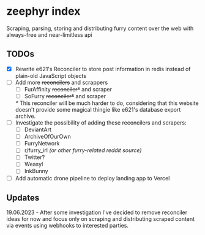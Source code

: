 # zeephyr index

Scraping, parsing, storing and distributing furry content over the web with always-free and near-limitless api

## TODOs

- [x] Rewrite e621's Reconciler to store post information in redis instead of plain-old JavaScript objects
- [ ] Add more ~~reconcilers~~ and scrappers
    - [ ] FurAffinity ~~reconciler*~~ and scraper
    - [ ] SoFurry ~~reconciler*~~ and scraper

    _*_ This reconciler will be much harder to do, considering that this website doesn't provide some magical thingie like e621's database export archive.
- [ ] Investigate the possibility of adding these ~~reconcilers~~ and scrapers:
    - [ ] DeviantArt
    - [ ] ArchiveOfOurOwn
    - [ ] FurryNetwork
    - [ ] r/furry_irl _(or other furry-related reddit source)_
    - [ ] Twitter?
    - [ ] Weasyl
    - [ ] InkBunny
- [ ] Add automatic drone pipeline to deploy landing app to Vercel

## Updates

19.06.2023 - After some investigation I've decided to remove reconciler ideas for now and focus only on scraping and distributing scraped content via events using webhooks to interested parties.